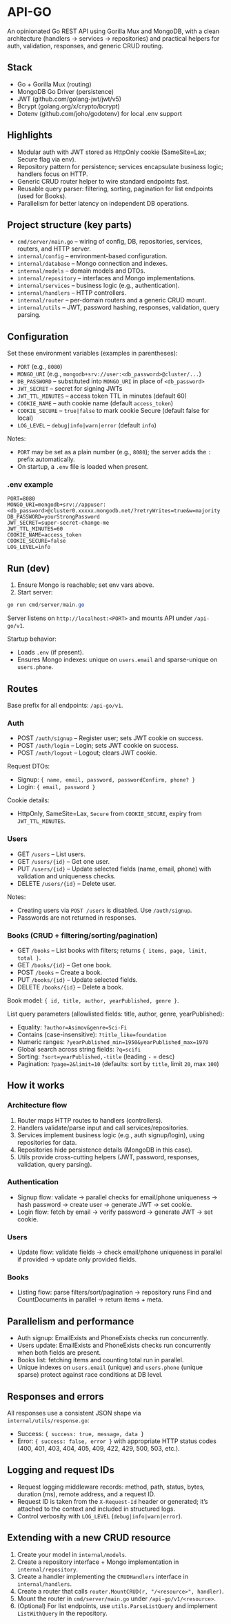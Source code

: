 # API-GO

An opinionated Go REST API using Gorilla Mux and MongoDB, with a clean architecture (handlers → services → repositories) and practical helpers for auth, validation, responses, and generic CRUD routing.

## Stack

- Go + Gorilla Mux (routing)
- MongoDB Go Driver (persistence)
- JWT (github.com/golang-jwt/jwt/v5)
- Bcrypt (golang.org/x/crypto/bcrypt)
- Dotenv (github.com/joho/godotenv) for local .env support

## Highlights

- Modular auth with JWT stored as HttpOnly cookie (SameSite=Lax; Secure flag via env).
- Repository pattern for persistence; services encapsulate business logic; handlers focus on HTTP.
- Generic CRUD router helper to wire standard endpoints fast.
- Reusable query parser: filtering, sorting, pagination for list endpoints (used for Books).
- Parallelism for better latency on independent DB operations.

## Project structure (key parts)

- `cmd/server/main.go` – wiring of config, DB, repositories, services, routers, and HTTP server.
- `internal/config` – environment-based configuration.
- `internal/database` – Mongo connection and indexes.
- `internal/models` – domain models and DTOs.
- `internal/repository` – interfaces and Mongo implementations.
- `internal/services` – business logic (e.g., authentication).
- `internal/handlers` – HTTP controllers.
- `internal/router` – per-domain routers and a generic CRUD mount.
- `internal/utils` – JWT, password hashing, responses, validation, query parsing.

## Configuration

Set these environment variables (examples in parentheses):

- `PORT` (e.g., `8080`)
- `MONGO_URI` (e.g., `mongodb+srv://user:<db_password>@cluster/...`)
- `DB_PASSWORD` – substituted into `MONGO_URI` in place of `<db_password>`
- `JWT_SECRET` – secret for signing JWTs
- `JWT_TTL_MINUTES` – access token TTL in minutes (default 60)
- `COOKIE_NAME` – auth cookie name (default `access_token`)
- `COOKIE_SECURE` – `true|false` to mark cookie Secure (default false for local)
- `LOG_LEVEL` – `debug|info|warn|error` (default `info`)

Notes:

- `PORT` may be set as a plain number (e.g., `8080`); the server adds the `:` prefix automatically.
- On startup, a `.env` file is loaded when present.

### .env example

```
PORT=8080
MONGO_URI=mongodb+srv://appuser:<db_password>@cluster0.xxxxx.mongodb.net/?retryWrites=true&w=majority
DB_PASSWORD=yourStrongPassword
JWT_SECRET=super-secret-change-me
JWT_TTL_MINUTES=60
COOKIE_NAME=access_token
COOKIE_SECURE=false
LOG_LEVEL=info
```

## Run (dev)

1. Ensure Mongo is reachable; set env vars above.
2. Start server:

```powershell
go run cmd/server/main.go
```

Server listens on `http://localhost:<PORT>` and mounts API under `/api-go/v1`.

Startup behavior:

- Loads `.env` (if present).
- Ensures Mongo indexes: unique on `users.email` and sparse-unique on `users.phone`.

## Routes

Base prefix for all endpoints: `/api-go/v1`.

### Auth

- POST `/auth/signup` – Register user; sets JWT cookie on success.
- POST `/auth/login` – Login; sets JWT cookie on success.
- POST `/auth/logout` – Logout; clears JWT cookie.

Request DTOs:

- Signup: `{ name, email, password, passwordConfirm, phone? }`
- Login: `{ email, password }`

Cookie details:

- HttpOnly, SameSite=Lax, `Secure` from `COOKIE_SECURE`, expiry from `JWT_TTL_MINUTES`.

### Users

- GET `/users` – List users.
- GET `/users/{id}` – Get one user.
- PUT `/users/{id}` – Update selected fields (name, email, phone) with validation and uniqueness checks.
- DELETE `/users/{id}` – Delete user.

Notes:

- Creating users via `POST /users` is disabled. Use `/auth/signup`.
- Passwords are not returned in responses.

### Books (CRUD + filtering/sorting/pagination)

- GET `/books` – List books with filters; returns `{ items, page, limit, total }`.
- GET `/books/{id}` – Get one book.
- POST `/books` – Create a book.
- PUT `/books/{id}` – Update selected fields.
- DELETE `/books/{id}` – Delete a book.

Book model: `{ id, title, author, yearPublished, genre }`.

List query parameters (allowlisted fields: title, author, genre, yearPublished):

- Equality: `?author=Asimov&genre=Sci-Fi`
- Contains (case-insensitive): `?title_like=foundation`
- Numeric ranges: `?yearPublished_min=1950&yearPublished_max=1970`
- Global search across string fields: `?q=scifi`
- Sorting: `?sort=yearPublished,-title` (leading `-` = desc)
- Pagination: `?page=2&limit=10` (defaults: sort by `title`, limit `20`, max `100`)

## How it works

### Architecture flow

1. Router maps HTTP routes to handlers (controllers).
2. Handlers validate/parse input and call services/repositories.
3. Services implement business logic (e.g., auth signup/login), using repositories for data.
4. Repositories hide persistence details (MongoDB in this case).
5. Utils provide cross-cutting helpers (JWT, password, responses, validation, query parsing).

### Authentication

- Signup flow: validate -> parallel checks for email/phone uniqueness -> hash password -> create user -> generate JWT -> set cookie.
- Login flow: fetch by email -> verify password -> generate JWT -> set cookie.

### Users

- Update flow: validate fields -> check email/phone uniqueness in parallel if provided -> update only provided fields.

### Books

- Listing flow: parse filters/sort/pagination -> repository runs Find and CountDocuments in parallel -> return items + meta.

## Parallelism and performance

- Auth signup: EmailExists and PhoneExists checks run concurrently.
- Users update: EmailExists and PhoneExists checks run concurrently when both fields are present.
- Books list: fetching items and counting total run in parallel.
- Unique indexes on `users.email` (unique) and `users.phone` (unique sparse) protect against race conditions at DB level.

## Responses and errors

All responses use a consistent JSON shape via `internal/utils/response.go`:

- Success: `{ success: true, message, data }`
- Error: `{ success: false, error }` with appropriate HTTP status codes (400, 401, 403, 404, 405, 409, 422, 429, 500, 503, etc.).

## Logging and request IDs

- Request logging middleware records: method, path, status, bytes, duration (ms), remote address, and a request ID.
- Request ID is taken from the `X-Request-Id` header or generated; it’s attached to the context and included in structured logs.
- Control verbosity with `LOG_LEVEL` (`debug|info|warn|error`).

## Extending with a new CRUD resource

1. Create your model in `internal/models`.
2. Create a repository interface + Mongo implementation in `internal/repository`.
3. Create a handler implementing the `CRUDHandlers` interface in `internal/handlers`.
4. Create a router that calls `router.MountCRUD(r, "/<resource>", handler)`.
5. Mount the router in `cmd/server/main.go` under `/api-go/v1/<resource>`.
6. (Optional) For list endpoints, use `utils.ParseListQuery` and implement `ListWithQuery` in the repository.
